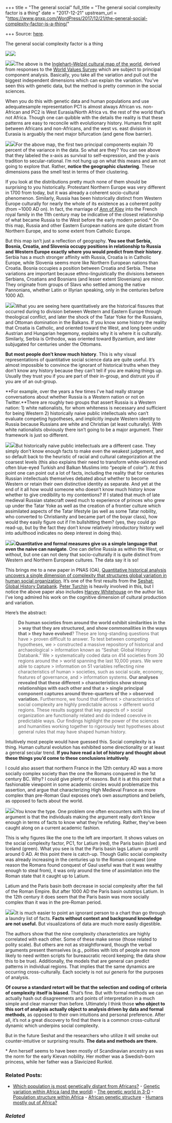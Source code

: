 +++
title = "The general social"
full_title = "The general social complexity factor is a thing"
date = "2017-12-21"
upstream_url = "https://www.gnxp.com/WordPress/2017/12/21/the-general-social-complexity-factor-is-a-thing/"

+++
Source: [here](https://www.gnxp.com/WordPress/2017/12/21/the-general-social-complexity-factor-is-a-thing/).

The general social complexity factor is a thing

[![](https://i0.wp.com/www.gnxp.com/WordPress/wp-content/uploads/2017/12/602px-Inglehart_Values_Map-1.jpg?resize=600%2C588&ssl=1)![](https://i0.wp.com/www.gnxp.com/WordPress/wp-content/uploads/2017/12/602px-Inglehart_Values_Map-1.jpg?resize=600%2C588&ssl=1)](http://www.worldvaluessurvey.org/wvs.jsp)

[![](https://i0.wp.com/www.gnxp.com/WordPress/wp-content/uploads/2017/12/wvs.jpeg?resize=183%2C275&ssl=1)![](https://i0.wp.com/www.gnxp.com/WordPress/wp-content/uploads/2017/12/wvs.jpeg?resize=183%2C275&ssl=1)](https://www.amazon.com/exec/obidos/ASIN/6070302222/geneexpressio-20)The above is the [Inglehart–Welzel cultural map of the world](https://en.wikipedia.org/wiki/Inglehart%E2%80%93Welzel_cultural_map_of_the_world), derived from responses to the [World Values Survey](http://www.worldvaluessurvey.org/wvs.jsp) which are subject to principal component analysis. Basically, you take all the variation and pull out the biggest independent dimensions which can explain the variation. You’ve seen this with genetic data, but the method is pretty common in the social sciences.

When you do this with genetic data and human populations and use adequatesample representation PC1 is almost always African vs. non-African and PC2 is West Eurasia/North Africa vs. the rest of the world that’s not Africa. Though one can quibble with the details the reality is that these patterns are easy to reconcile with evolutionary history. Humans first split between Africans and non-Africans, and the west vs. east division in Eurasia is arguably the next major bifurcation (and gene flow barrier).

[![](https://i0.wp.com/www.gnxp.com/WordPress/wp-content/uploads/2017/12/clashofciv.jpeg?resize=182%2C277&ssl=1)![](https://i0.wp.com/www.gnxp.com/WordPress/wp-content/uploads/2017/12/clashofciv.jpeg?resize=182%2C277&ssl=1)](https://www.amazon.com/exec/obidos/ASIN/1451628978/geneexpressio-20)For the above map, the first two principal components explain 70 percent of the variance in the data. So what are they? You can see above that they labeled the x-axis as survival to self-expression, and the y-axis tradition to secular-rational. I’m not hung up on what this means and am not going to explore that. Rather, **notice the geographic clustering**. These dimensions pass the smell test in terms of their clustering.

If you look at the distributions pretty much none of them should be surprising to you historically. Protestant Northern Europe was very different in 1700 from today, but it was already a coherent socio-cultural phenomenon. Similarly, Russia has been historically distinct from Western Europe culturally for nearly the whole of its existence as a coherent polity (from \~1000 AD on). In fact, the marriage of [Ann of Kiev](https://en.wikipedia.org/wiki/Anne_of_Kiev) into the French royal family in the 11th century may be indicative of the closest relationship of what became Russia to the West before the early modern period.\* On this map, Russia and other Eastern European nations are quite distant from Northern Europe, and to some extent from Catholic Europe.

But this map isn’t just a reflection of geography. **You see that Serbia, Bosnia, Croatia, and Slovenia occupy positions in relationship to Russia and Western Europe exactly where you would predict from their history**. Serbia has a much stronger affinity with Russia, Croatia is in Catholic Europe, while Slovenia seems more like Northern European nations than Croatia. Bosnia occupies a position between Croatia and Serbia. These variations are important because ethno-linguistically the divisions between Serbians, Croatians and Bosnians (and lesser extent Slovenians) are minor. They originate from groups of Slavs who settled among the native Pannonians, whether Latin or Illyrian speaking, only in the centuries before 1000 AD.

[![](https://i0.wp.com/www.gnxp.com/WordPress/wp-content/uploads/2017/12/warpeacewar.jpeg?resize=181%2C278&ssl=1)![](https://i0.wp.com/www.gnxp.com/WordPress/wp-content/uploads/2017/12/warpeacewar.jpeg?resize=181%2C278&ssl=1)](https://www.amazon.com/exec/obidos/ASIN/0452288193/geneexpressio-20)What you are seeing here quantitatively are the historical fissures that occurred during to division between Western and Eastern Europe through theological conflict, and later the shock of the Tatar Yoke for the Russians, and Ottoman domination in the Balkans. If you know some history the reality that Croatia is Catholic, and oriented toward the West, and long been under Austrian and Hungarian hegemony, explains why it is where it is culturally. Similarly, Serbia is Orthodox, was oriented toward Byzantium, and later subjugated for centuries under the Ottomans.

**But most people don’t know much history**. This is why visual representations of quantitative social science data are quite useful. It’s almost impossible to convince the ignorant of historical truths when they don’t know any history because they can’t tell if you are making things up. Usually they trust you if you are part of their in-group, and distrust you if you are of an out-group.

**For example, over the years a few times I’ve had really strange conversations about whether Russia is a Western nation or not on Twitter.**There are roughly two groups that assert Russia is a Western nation: 1) white nationalists, for whom whiteness is necessary and sufficient for being Western 2) historically naive public intellectuals who can’t evaluate competing hypotheses, and implicitly impute Western identity to Russia because Russians are white and Christian (at least culturally). With white nationalists obviously there isn’t going to be a major argument. Their framework is just so different.

[![](https://i0.wp.com/www.gnxp.com/WordPress/wp-content/uploads/2017/12/conciserussia.jpeg?resize=181%2C279&ssl=1)![](https://i0.wp.com/www.gnxp.com/WordPress/wp-content/uploads/2017/12/conciserussia.jpeg?resize=181%2C279&ssl=1)](https://www.amazon.com/exec/obidos/ASIN/B006WNSKCO/geneexpressio-20)But historically naive public intellectuals are a different case. They simply don’t know enough facts to make even the weakest judgement, and so default back to the heuristic of racial and cultural categorization at the coarsest levels (this also explains their need to transform white-skinned and often blue-eyed Turkish and Balkan Muslims into “people of color”). At this point one can point out a lot of facts, including the reality that for centuries Russian intellectuals themselves debated about whether to become Western or retain their own distinctive identity as separate. And yet at the end of it all how would someone who doesn’t know much history know whether to give credibility to my contentions? If I stated that much of late medieval Russian statecraft owed much to experience of princes who grew up under the Tatar Yoke as well as the creation of a frontier culture which assimilated aspects of the Tatar lifestyle (as well as some Tatar nobility, who converted to Christianity and became part of the boyar class), how would they easily figure out if I’m bullshitting them? (yes, they could go read-up, but by the fact they don’t know relatively introductory history well into adulthood indicates no deep interest in doing this).

**[![](https://i0.wp.com/www.gnxp.com/WordPress/wp-content/uploads/2017/12/secularcycles.jpeg?resize=182%2C277&ssl=1)![](https://i0.wp.com/www.gnxp.com/WordPress/wp-content/uploads/2017/12/secularcycles.jpeg?resize=182%2C277&ssl=1)](https://www.amazon.com/exec/obidos/ASIN/0691136963/geneexpressio-20)Quantitative and formal measures give us a simple language that even the naive can navigate**. One can define Russia as within the West, or without, but one can not deny that socio-culturally it is quite distinct from Western and Northern European cultures. The data say it is so!

This brings me to a new paper in PNAS (OA), [Quantitative historical analysis uncovers a single dimension of complexity that structures global variation in human social organization](http://www.pnas.org/content/early/2017/12/20/1708800115). It’s one of the first results from the [Seshat: Global History Databank](https://en.wikipedia.org/wiki/Seshat_(project)). [Peter Turchin](https://en.wikipedia.org/wiki/Peter_Turchin) is heavily involved in this, but I notice the above paper also includes [Harvey Whitehouse](https://en.wikipedia.org/wiki/Harvey_Whitehouse) on the author list. I’ve long admired his work on the cognitive dimension of cultural production and variation.

Here’s the abstract:

> **Do human societies from around the world exhibit similarities in the > way that they are structured, and show commonalities in the ways that > they have evolved**? These are long-standing questions that have > proven difficult to answer. To test between competing hypotheses, we > constructed a massive repository of historical and archaeological > information known as “Seshat: Global History Databank.” We > systematically coded data on 414 societies from 30 regions around the > world spanning the last 10,000 years. We were able to capture > information on 51 variables reflecting nine characteristics of human > societies, such as social scale, economy, features of governance, and > information systems. **Our analyses revealed that these different > characteristics show strong relationships with each other and that a > single principal component captures around three-quarters of the > observed variation.** Furthermore, we found that different > characteristics of social complexity are highly predictable across > different world regions. These results suggest that key aspects of > social organization are functionally related and do indeed coevolve in predictable ways. Our findings highlight the power of the sciences and humanities working together to rigorously test hypotheses about general rules that may have shaped human history.

Intuitively most people would have guessed this. Social complexity is a thing. Human cultural evolution has exhibited some directionality or at least a general secular trend. **If you have read a lot of history and thought about these things you’d come to these conclusions intuitively**.

I could also assert that northern France in the 12th century AD was a more socially complex society than the one the Romans conquered in the 1st century BC. Why? I could give plenty of reasons. But it is at this point that a fashionable viewpoint in some academic circles would problematize this assertion, and argue that characterizing High Medieval France as more complex than pre-Roman Gaul exposes one’s own assumptions and beliefs, as opposed to facts about the world.

[![](https://i0.wp.com/www.gnxp.com/WordPress/wp-content/uploads/2017/12/comparisons.jpg?resize=300%2C223&ssl=1)![](https://i0.wp.com/www.gnxp.com/WordPress/wp-content/uploads/2017/12/comparisons.jpg?resize=300%2C223&ssl=1)](http://www.pnas.org/content/early/2017/12/20/1708800115)You know the type. One problem one often encounters with this line of argument is that the individuals making the argument really don’t know enough in terms of facts to know what they’re refuting. Rather, they’ve been caught along on a current academic fashion.

This is why figures like the one to the left are important. It shows values on the social complexity factor, PC1, for Latium (red), the Paris basin (blue) and Iceland (green). What you see is that the Paris basin lags Latium up until around 0 AD. At this point there is catch-up. Though Gallic social complexity was already increasing in the centuries up to the Roman conquest (one reason the Romans found conquest of Gaul useful was that it was wealthy enough to steal from), it was only around the time of assimilation into the Roman state that it caught up to Latium.

Latium and the Paris basin both decrease in social complexity after the fall of the Roman Empire. But after 1000 AD the Paris basin outstrips Latium. In the 12th century it does seem that the Paris basin was more socially complex than it was in the pre-Roman period.

[![](https://i0.wp.com/www.gnxp.com/WordPress/wp-content/uploads/2017/12/thehumanweb.jpeg?resize=182%2C277&ssl=1)![](https://i0.wp.com/www.gnxp.com/WordPress/wp-content/uploads/2017/12/thehumanweb.jpeg?resize=182%2C277&ssl=1)](https://www.amazon.com/exec/obidos/ASIN/0393925684/geneexpressio-20)It is much easier to point an ignorant person to a chart than go through a laundry list of facts. **Facts without context and background knowledge are not useful.** But visualizations of data are much more easily digestible.

The authors show that the nine complexity characteristics are highly correlated with each other. Some of these make sense (those related to polity scale). But others are not as straightforward, though the verbal arguments present themselves (e.g., polities with lots of people are more likely to need written scripts for bureaucratic record keeping; the data show this to be true). Additionally, the models that are general can predict patterns in individual regions. That implies that the same dynamics are occurring cross-culturally. Each society is not *sui generis* for the purposes of analysis.

**Of course a standard retort will be that the selection and coding of criteria of complexity itself is biased**. That’s fine. But with formal methods we can actually hash out disagreements and points of interpretation in a much simple and clear manner than before. Ultimately I think those **who object to this sort of analysis actually object to analysis driven by data and formal methods**, as opposed to their own intuitions and personal preference. After all, it’s not a great discovery to find that there is a common cross-cultural dynamic which underpins social complexity.

But in the future Seshat and the researchers who utilize it will smoke out counter-intuitive or surprising results. **The data and methods are there.**

\* Ann herself seems to have been mostly of Scandinavian ancestry as was the norm for the early Kievan nobility. Her mother was a Swedish-born princess, while her father was a Slavicized Rurikid.

### Related Posts:

- [Which population is most genetically distant from
  Africans?](https://www.gnxp.com/WordPress/2010/08/18/which-population-is-most-genetically-distant-from-africans/) - [Genetic variation within Africa (and the
  world)](https://www.gnxp.com/WordPress/2010/08/22/genetic-variation-within-africa-and-the-world/) - [The genetic world in
  3-D](https://www.gnxp.com/WordPress/2011/03/24/the-genetic-world-in-3-d/) - [Population structure within
  Africa](https://www.gnxp.com/WordPress/2011/03/16/population-structure-within-africa/) - [African genetic
  structure](https://www.gnxp.com/WordPress/2009/04/30/african-genetic-structure/) - [Humans mostly out of
  Africa?](https://www.gnxp.com/WordPress/2008/03/06/humans-mostly-out-of-africa/)

### *Related*

[](https://www.addtoany.com/add_to/facebook?linkurl=https%3A%2F%2Fwww.gnxp.com%2FWordPress%2F2017%2F12%2F21%2Fthe-general-social-complexity-factor-is-a-thing%2F&linkname=The%20general%20social%20complexity%20factor%20is%20a%20thing "Facebook")[](https://www.addtoany.com/add_to/twitter?linkurl=https%3A%2F%2Fwww.gnxp.com%2FWordPress%2F2017%2F12%2F21%2Fthe-general-social-complexity-factor-is-a-thing%2F&linkname=The%20general%20social%20complexity%20factor%20is%20a%20thing "Twitter")[](https://www.addtoany.com/add_to/email?linkurl=https%3A%2F%2Fwww.gnxp.com%2FWordPress%2F2017%2F12%2F21%2Fthe-general-social-complexity-factor-is-a-thing%2F&linkname=The%20general%20social%20complexity%20factor%20is%20a%20thing "Email")[](https://www.addtoany.com/share)
